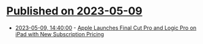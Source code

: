 # [Published on 2023-05-09](index.md)

* [2023-05-09, 14:40:00](https://tech.slashdot.org/story/23/05/09/1335228/apple-launches-final-cut-pro-and-logic-pro-on-ipad-with-new-subscription-pricing?utm_source=rss1.0mainlinkanon&utm_medium=feed) - [Apple Launches Final Cut Pro and Logic Pro on iPad with New Subscription Pricing](https://tech.slashdot.org/story/23/05/09/1335228/apple-launches-final-cut-pro-and-logic-pro-on-ipad-with-new-subscription-pricing?utm_source=rss1.0mainlinkanon&utm_medium=feed)
